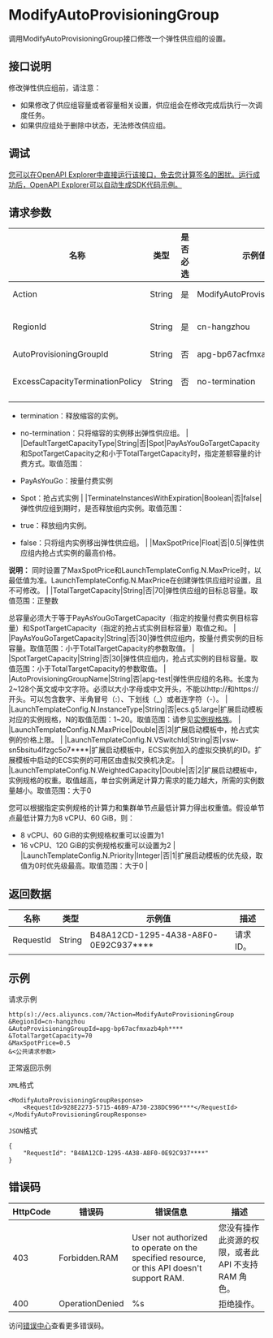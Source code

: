 # ModifyAutoProvisioningGroup

调用ModifyAutoProvisioningGroup接口修改一个弹性供应组的设置。

## 接口说明

修改弹性供应组前，请注意：

-   如果修改了供应组容量或者容量相关设置，供应组会在修改完成后执行一次调度任务。
-   如果供应组处于删除中状态，无法修改供应组。

## 调试

[您可以在OpenAPI Explorer中直接运行该接口，免去您计算签名的困扰。运行成功后，OpenAPI Explorer可以自动生成SDK代码示例。](https://api.aliyun.com/#product=Ecs&api=ModifyAutoProvisioningGroup&type=RPC&version=2014-05-26)

## 请求参数

|名称|类型|是否必选|示例值|描述|
|--|--|----|---|--|
|Action|String|是|ModifyAutoProvisioningGroup|系统规定参数。取值：ModifyAutoProvisioningGroup |
|RegionId|String|是|cn-hangzhou|弹性供应组所在地域的ID。您可以调用[DescribeRegions](~~25609~~)查看最新的阿里云地域列表。 |
|AutoProvisioningGroupId|String|否|apg-bp67acfmxazb4ph\*\*\*\*|弹性供应组的ID。 |
|ExcessCapacityTerminationPolicy|String|否|no-termination|弹性供应组实时容量超过目标容量并触发缩容时，是否释放缩容的实例。取值范围：

 -   termination：释放缩容的实例。
-   no-termination：只将缩容的实例移出弹性供应组。 |
|DefaultTargetCapacityType|String|否|Spot|PayAsYouGoTargetCapacity和SpotTargetCapacity之和小于TotalTargetCapacity时，指定差额容量的计费方式。取值范围：

 -   PayAsYouGo：按量付费实例
-   Spot：抢占式实例 |
|TerminateInstancesWithExpiration|Boolean|否|false|弹性供应组到期时，是否释放组内实例。取值范围：

 -   true：释放组内实例。
-   false：只将组内实例移出弹性供应组。 |
|MaxSpotPrice|Float|否|0.5|弹性供应组内抢占式实例的最高价格。

 **说明：** 同时设置了MaxSpotPrice和LaunchTemplateConfig.N.MaxPrice时，以最低值为准。LaunchTemplateConfig.N.MaxPrice在创建弹性供应组时设置，且不可修改。 |
|TotalTargetCapacity|String|否|70|弹性供应组的目标总容量。取值范围：正整数

 总容量必须大于等于PayAsYouGoTargetCapacity（指定的按量付费实例目标容量）和SpotTargetCapacity（指定的抢占式实例目标容量）取值之和。 |
|PayAsYouGoTargetCapacity|String|否|30|弹性供应组内，按量付费实例的目标容量。取值范围：小于TotalTargetCapacity的参数取值。 |
|SpotTargetCapacity|String|否|30|弹性供应组内，抢占式实例的目标容量。取值范围：小于TotalTargetCapacity的参数取值。 |
|AutoProvisioningGroupName|String|否|apg-test|弹性供应组的名称。长度为2~128个英文或中文字符。必须以大小字母或中文开头，不能以http://和https://开头。可以包含数字、半角冒号（:）、下划线（\_）或者连字符（-）。 |
|LaunchTemplateConfig.N.InstanceType|String|否|ecs.g5.large|扩展启动模板对应的实例规格，N的取值范围：1~20。取值范围：请参见[实例规格族](~~25378~~)。 |
|LaunchTemplateConfig.N.MaxPrice|Double|否|3|扩展启动模板中，抢占式实例的价格上限。 |
|LaunchTemplateConfig.N.VSwitchId|String|否|vsw-sn5bsitu4lfzgc5o7\*\*\*\*|扩展启动模板中，ECS实例加入的虚拟交换机的ID。扩展模板中启动的ECS实例的可用区由虚拟交换机决定。 |
|LaunchTemplateConfig.N.WeightedCapacity|Double|否|2|扩展启动模板中，实例规格的权重。取值越高，单台实例满足计算力需求的能力越大，所需的实例数量越小。取值范围：大于0

 您可以根据指定实例规格的计算力和集群单节点最低计算力得出权重值。假设单节点最低计算力为8 vCPU、60 GiB，则：

 -   8 vCPU、60 GiB的实例规格权重可以设置为1
-   16 vCPU、120 GiB的实例规格权重可以设置为2 |
|LaunchTemplateConfig.N.Priority|Integer|否|1|扩展启动模板的优先级，取值为0时优先级最高。取值范围：大于0 |

## 返回数据

|名称|类型|示例值|描述|
|--|--|---|--|
|RequestId|String|B48A12CD-1295-4A38-A8F0-0E92C937\*\*\*\*|请求ID。 |

## 示例

请求示例

```
http(s)://ecs.aliyuncs.com/?Action=ModifyAutoProvisioningGroup
&RegionId=cn-hangzhou
&AutoProvisioningGroupId=apg-bp67acfmxazb4ph****
&TotalTargetCapacity=70
&MaxSpotPrice=0.5
&<公共请求参数>
```

正常返回示例

`XML`格式

```
<ModifyAutoProvisioningGroupResponse>
    <RequestId>928E2273-5715-46B9-A730-238DC996****</RequestId>
</ModifyAutoProvisioningGroupResponse>
```

`JSON`格式

```
{
    "RequestId": "B48A12CD-1295-4A38-A8F0-0E92C937****"
}
```

## 错误码

|HttpCode|错误码|错误信息|描述|
|--------|---|----|--|
|403|Forbidden.RAM|User not authorized to operate on the specified resource, or this API doesn't support RAM.|您没有操作此资源的权限，或者此 API 不支持 RAM 角色。|
|400|OperationDenied|%s|拒绝操作。|

访问[错误中心](https://error-center.aliyun.com/status/product/Ecs)查看更多错误码。

